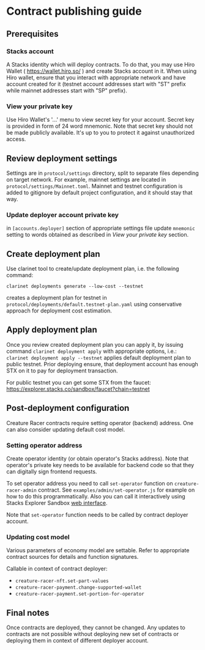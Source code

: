 # Contract publishing guide

## Prerequisites

### Stacks account
A Stacks identity which will deploy contracts. To do that, you
may use Hiro Wallet ( https://wallet.hiro.so/ ) and create Stacks
account in it. When using Hiro wallet, ensure that you interact
with appropriate network and have account created for it (testnet
account addresses start with "ST" prefix while mainnet addresses
start with "SP" prefix).

### View your private key

Use Hiro Wallet's '...' menu to view secret key for your
account. Secret key is provided in form of 24 word mnemonic. Note
that secret key should not be made publicly available. It's up to
you to protect it against unauthorized access.

## Review deployment settings

Settings are in `protocol/settings` directory, split to separate
files depending on target network. For example, mainnet settings
are located in `protocol/settings/Mainnet.toml`. Mainnet and
testnet configuration is added to gitignore by default project
configuration, and it should stay that way.

### Update deployer account private key

in `[accounts.deployer]` section of appropriate settings file
update `mnemonic` setting to words obtained as described in _View
your private key_ section.

## Create deployment plan

Use clarinet tool to create/update deployment plan, i.e. the
following command:
```
clarinet deployments generate --low-cost --testnet
```

creates a deployment plan for testnet in
`protocol/deployments/default.testnet-plan.yaml` using
conservative approach for deployment cost estimation.


## Apply deployment plan

Once you review created deployment plan you can apply it, by
issuing command `clarinet deployment apply` with appropriate
options, i.e.: `clarinet deployment apply --testnet` applies
default deployment plan to public testnet. Prior deploying
ensure, that deployment account has enough STX on it to pay for
deployment transaction.

For public testnet you can get some STX from the faucet:
https://explorer.stacks.co/sandbox/faucet?chain=testnet


## Post-deployment configuration

Creature Racer contracts require setting operator (backend)
address. One can also consider updating default cost model.

### Setting operator address
Create operator identity (or obtain operator's Stacks
address). Note that operator's private key needs to be available
for backend code so that they can digitally sign frontend
requests.

To set operator address you need to call `set-operator` function
on `creature-racer-admin` contract. See
`examples/admin/set-operator.js` for example on how to do this
programmatically. Also you can call it interactively using Stacks
Explorer Sandbox [web
interface](https://explorer.stacks.co/sandbox/contract-call?chain=testnet). 

Note that `set-operator` function needs to be called by contract
deployer account.

### Updating cost model

Various parameters of economy model are settable. Refer to
appropriate contract sources for details and function signatures.

Callable in context of contract deployer:

- `creature-racer-nft.set-part-values`
- `creature-racer-payment.change-supported-wallet`
- `creature-racer-payment.set-portion-for-operator`

## Final notes

Once contracts are deployed, they cannot be changed. Any updates
to contracts are not possible without deploying new set of
contracts or deploying them in context of different deployer account.
